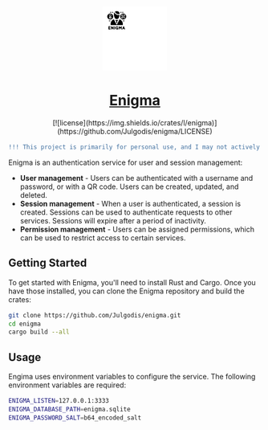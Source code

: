 <p align="center">
  <a href="https://github.com/Julgodis/enigma/">
    <picture>
      <img src="assets/images/logo.svg" height="128">
    </picture>
    <h1 align="center">
      Enigma
    </h1>
  </a>
</p>

<div align="center">
[![license](https://img.shields.io/crates/l/enigma)](https://github.com/Julgodis/enigma/LICENSE)

```diff
!!! This project is primarily for personal use, and I may not actively accept pull requests. Feel free to explore the code, but please understand that contributions might not be incorporated. !!!
```

</div>

Enigma is an authentication service for user and session management:

* **User management** - Users can be authenticated with a username and password, or with a QR code. Users can be created, updated, and deleted.
* **Session management** - When a user is authenticated, a session is created. Sessions can be used to authenticate requests to other services. Sessions will expire after a period of inactivity.
* **Permission management** - Users can be assigned permissions, which can be used to restrict access to certain services.

## Getting Started

To get started with Enigma, you'll need to install Rust and Cargo. Once you have those installed, you can clone the Enigma repository and build the crates:

```sh
git clone https://github.com/Julgodis/enigma.git
cd enigma
cargo build --all
```

## Usage

Engima uses environment variables to configure the service. The following environment variables are required:
```sh
ENIGMA_LISTEN=127.0.0.1:3333
ENIGMA_DATABASE_PATH=enigma.sqlite
ENIGMA_PASSWORD_SALT=b64_encoded_salt
```
